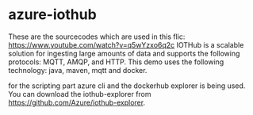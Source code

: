 # azure-iothub

These are the sourcecodes which are used in this flic: https://www.youtube.com/watch?v=q5wYzxo6q2c
IOTHub is a scalable solution for ingesting large amounts of data and supports the following protocols:
MQTT, AMQP, and HTTP. This demo uses the following technology: java, maven, mqtt and docker.

for the scripting part azure cli and the dockerhub explorer is being used. You can download the iothub-explorer from https://github.com/Azure/iothub-explorer.


